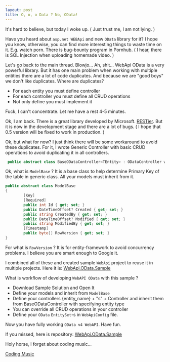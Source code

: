 ```yaml
---
layout: post
title: O, o, o Data ? No, OData!
---
```


It's hard to believe, but today I woke up. ( Just trust me, I am not lying. )

Have you heard about `asp.net WEBApi` and new `OData` library for it? I hope you know, otherwise, you can find more interesting things to waste time on it. E.g. watch porn. There is bug-bounty program in Pornhub. ( I hear, there is SQL Injection when uploading homemade video. )

Let's go back to the main thread. Blowjo... Ah, shit... WebApi OData is a very powerful library. But it has one main problem when working with multiple entities there are a lot of code duplicates. And because we are "good boys" we don't like duplicates. Where are duplicates?

* For each entity you must define controller
* For each controller you must define all CRUD operations
* Not only define you must implement it

Fuck, I can't concentrate. Let me have a rest 4-5 minutes.

Ok, I am back. There is a great library developed by Microsoft. [RESTier](https://github.com/OData/RESTier). But it is now in the development stage and there are a lot of bugs. ( I hope that 0.5 version will be fixed to work in production. )

Ok, but what for now? I just think there will be some workaround to avoid these duplicates. For it, I wrote Generic Controller with basic CRUD operations to avoid duplicating it in all controllers. 

```c#
 public abstract class BaseODataController<TEntity> : ODataController where TEntity : ModelBase
```

Ok, what is `ModelBase` ? It is a base class to help determine Primary Key of the table in generic class. All your models must inherit from it.


```c#
public abstract class ModelBase
{
        [Key]
        [Required]
        public int Id { get; set; }
        public DateTimeOffset? Created { get; set; }
        public string CreatedBy { get; set; }
        public DateTimeOffset? Modified { get; set; }
        public string ModifiedBy { get; set; }
        [Timestamp]
        public byte[] RowVersion { get; set; }
}
```

For what is `RowVersion` ? It is for entity-framework to avoid concurrency problems. I believe you are smart enough to Google it.

I combined all of these and created sample `WebApi` project to reuse it in multiple projects. Here it is: [WebApi.OData.Sample](https://github.com/arkoc/WebApi.OData.Sample)

What is workflow of developing `WebAPI OData` with this sample ?

* Download Sample Solution and Open It
* Define your models and inherit from `ModelBase`
* Define your controllers {entity_name} + "s" + Controller and inherit them from BaseODataController<TEntity> with specifying entity type
* You can override all CRUD operations in your controller
* Define your `OData` `EntitySet`-s in `WebApiConfig` file.

Now you have fully working `OData v4 WebAPI`. Have fun.

If you missed, here is repository: [WebApi.OData.Sample](https://github.com/arkoc/WebApi.OData.Sample)

Holy horse, I forget about coding music...

[Coding Music](https://www.youtube.com/watch?v=-m7e7tCn7Bk)

